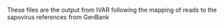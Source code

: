 These files are the output from IVAR following the  mapping of reads to the sapovirus references from GenBank
